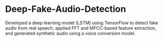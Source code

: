 # Deep-Fake-Audio-Detection
Developed a deep learning model (LSTM) using TensorFlow to detect fake audio from real speech; applied FFT and MFCC-based feature extraction, and generated synthetic audio using a voice conversion model.
